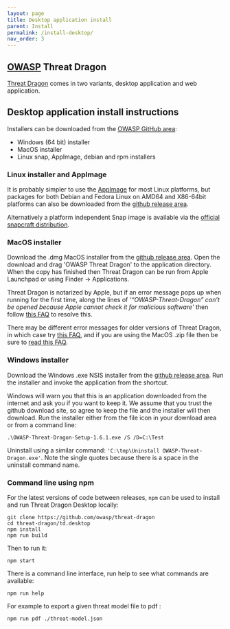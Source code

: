 ```yaml
---
layout: page
title: Desktop application install
parent: Install
permalink: /install-desktop/
nav_order: 3
---
```


## [OWASP](https://www.owasp.org) Threat Dragon

[Threat Dragon](http://owasp.org/www-project-threat-dragon) comes in two variants, 
desktop application and web application.

## Desktop application install instructions
Installers can be downloaded from the [OWASP GitHub area](https://github.com/OWASP/threat-dragon/releases):

* Windows (64 bit) installer
* MacOS installer
* Linux snap, AppImage, debian and rpm installers

### Linux installer and AppImage
It is probably simpler to use the [AppImage](https://github.com/OWASP/threat-dragon/releases/) for most Linux platforms,
but packages for both Debian and Fedora Linux on AMD64 and X86-64bit platforms can also be downloaded from the
[github release area](https://github.com/OWASP/threat-dragon/releases/).

Alternatively a platform independent Snap image is available via the
[official snapcraft distribution](https://snapcraft.io/threat-dragon).

### MacOS installer
Download the .dmg MacOS installer from the
[github release area](https://github.com/OWASP/threat-dragon-desktop/releases/).
Open the download and drag 'OWASP Threat  Dragon' to the application directory. When the copy has
finished then Threat Dragon can be run from Apple Launchpad or using Finder -> Applications.

Threat Dragon is notarized by Apple, but if an error message pops up when running for the first time,
along the lines of 
_'“OWASP-Threat-Dragon” can’t be opened because Apple cannot check it for malicious software'_
then follow [this FAQ](https://github.com/OWASP/threat-dragon/wiki/FAQs#why-do-i-get-apple-cannot-check-it-for-malicious-software-errors-after-installing-on-macos)
to resolve this.

There may be different error messages for older versions of Threat Dragon, in which case try
[this FAQ](https://github.com/OWASP/threat-dragon/wiki/FAQs#why-do-i-get-developer-can-not-be-verified-errors-after-installing-on-macos),
and if you are using the MacOS .zip file then be sure to [read this FAQ](https://github.com/OWASP/threat-dragon/wiki/FAQs#why-do-i-get-permissions-failure-opening-mac-desktop-app-when-installing-from-the-zip-file).

### Windows installer
Download the Windows .exe NSIS installer from the
[github release area](https://github.com/OWASP/threat-dragon/releases/).
Run the installer and invoke the application from the shortcut.

Windows will warn you that this is an application downloaded from the internet and ask you if you want to keep it.
We assume that you trust the github download site, so agree to keep the file and the installer will then download.
Run the installer either from the file icon in your download area or from a command line:

```
.\OWASP-Threat-Dragon-Setup-1.6.1.exe /S /D=C:\Test
```

Uninstall using a similar command: `'C:\tmp\Uninstall OWASP-Threat-Dragon.exe'`.
Note the single quotes because there is a space in the uninstall command name.

### Command line using npm

For the latest versions of code between releases, `npm` can be used to install
and run Threat Dragon Desktop locally:

```
git clone https://github.com/owasp/threat-dragon
cd threat-dragon/td.desktop
npm install
npm run build
```

Then to run it:

`npm start`

There is a command line interface, run help to see what commands are available:

`npm run help`

For example to export a given threat model file to pdf :

`npm run pdf ./threat-model.json`
